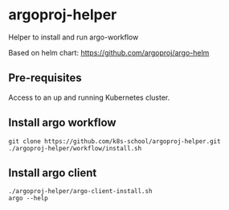 # argoproj-helper

Helper to install and run argo-workflow

Based on helm chart: https://github.com/argoproj/argo-helm

## Pre-requisites

Access to an up and running Kubernetes cluster.

## Install argo workflow

```
git clone https://github.com/k8s-school/argoproj-helper.git
./argoproj-helper/workflow/install.sh
```

## Install argo client

```
./argoproj-helper/argo-client-install.sh
argo --help
```
